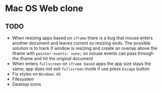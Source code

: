 # Mac OS Web clone

## TODO
* When resizing apps based on `iframe` there is a bug that mouse enters
another document and leaves current so resizing ends. The possible solution
is to track if window is resizing and create an overlay above the iframe with
`pointer-events: none;` so mouse events can pass through the iframe and hit
the original document
* When enters `fullscreen` on `iframe based` apps the app size stays the same; app
does not exit `fullscreen` mode if use press `Escape` button
* Fix styles on `Windows OS`
* Filesystem
* Desktop icons

